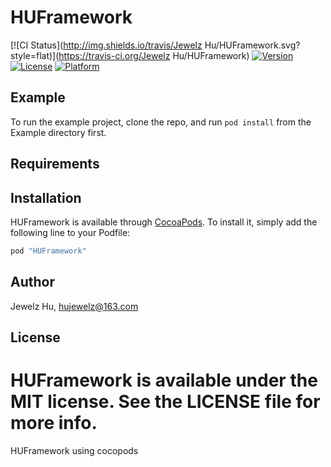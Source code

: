 # HUFramework


[![CI Status](http://img.shields.io/travis/Jewelz Hu/HUFramework.svg?style=flat)](https://travis-ci.org/Jewelz Hu/HUFramework)
[![Version](https://img.shields.io/cocoapods/v/HUFramework.svg?style=flat)](http://cocoapods.org/pods/HUFramework)
[![License](https://img.shields.io/cocoapods/l/HUFramework.svg?style=flat)](http://cocoapods.org/pods/HUFramework)
[![Platform](https://img.shields.io/cocoapods/p/HUFramework.svg?style=flat)](http://cocoapods.org/pods/HUFramework)

## Example

To run the example project, clone the repo, and run `pod install` from the Example directory first.

## Requirements

## Installation

HUFramework is available through [CocoaPods](http://cocoapods.org). To install
it, simply add the following line to your Podfile:

```ruby
pod "HUFramework"
```

## Author

Jewelz Hu, hujewelz@163.com

## License

HUFramework is available under the MIT license. See the LICENSE file for more info.
=======
HUFramework using cocopods

